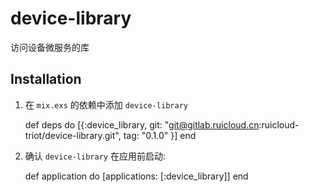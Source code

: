 # device-library

访问设备微服务的库

## Installation

  1. 在 `mix.exs` 的依赖中添加 `device-library`

        def deps do
          [{:device_library, git: "git@gitlab.ruicloud.cn:ruicloud-triot/device-library.git", tag: "0.1.0" }]
        end

  2. 确认 `device-library` 在应用前启动:

        def application do
          [applications: [:device_library]]
        end
